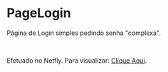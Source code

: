 # PageLogin
 Página de Login simples pedindo senha "complexa".

<br>

Efetuado no <a herf = 'https://www.netlify.com/' target = "_blank" >Netfly</a>. Para visualizar: <a href="https://iroh-loginpage.netlify.app/" target="_blank">Clique Aqui</a>.
